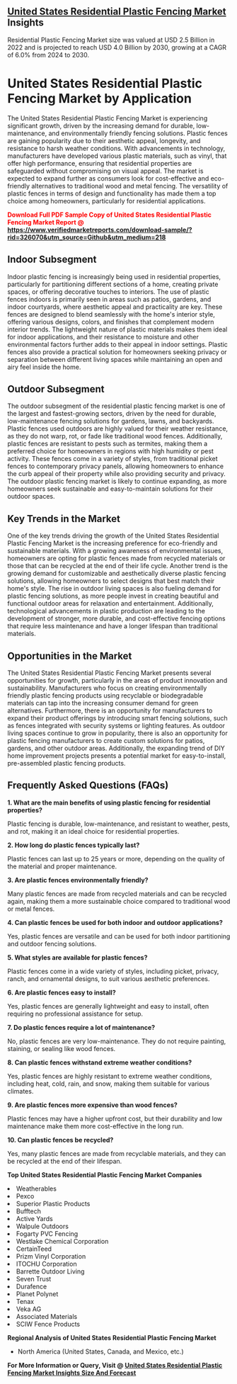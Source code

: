 <h2><a href="https://www.verifiedmarketreports.com/download-sample/?rid=326070&amp;utm_source=Github&amp;utm_medium=218" target="_blank">United States Residential Plastic Fencing Market</a> Insights</h2><p>Residential Plastic Fencing Market size was valued at USD 2.5 Billion in 2022 and is projected to reach USD 4.0 Billion by 2030, growing at a CAGR of 6.0% from 2024 to 2030.</p><p> <h1>United States Residential Plastic Fencing Market by Application</h1> <p>The United States Residential Plastic Fencing Market is experiencing significant growth, driven by the increasing demand for durable, low-maintenance, and environmentally friendly fencing solutions. Plastic fences are gaining popularity due to their aesthetic appeal, longevity, and resistance to harsh weather conditions. With advancements in technology, manufacturers have developed various plastic materials, such as vinyl, that offer high performance, ensuring that residential properties are safeguarded without compromising on visual appeal. The market is expected to expand further as consumers look for cost-effective and eco-friendly alternatives to traditional wood and metal fencing. The versatility of plastic fences in terms of design and functionality has made them a top choice among homeowners, particularly for residential applications. <strong><p><span class=""><span style="color: #ff0000;"><strong>Download Full PDF Sample Copy of United States Residential Plastic Fencing Market Report</strong> @ </span><a href="https://www.verifiedmarketreports.com/download-sample/?rid=326070&amp;utm_source=Github&amp;utm_medium=218" target="_blank">https://www.verifiedmarketreports.com/download-sample/?rid=326070&amp;utm_source=Github&amp;utm_medium=218</a></span></p></strong></p> <h2>Indoor Subsegment</h2> <p>Indoor plastic fencing is increasingly being used in residential properties, particularly for partitioning different sections of a home, creating private spaces, or offering decorative touches to interiors. The use of plastic fences indoors is primarily seen in areas such as patios, gardens, and indoor courtyards, where aesthetic appeal and practicality are key. These fences are designed to blend seamlessly with the home's interior style, offering various designs, colors, and finishes that complement modern interior trends. The lightweight nature of plastic materials makes them ideal for indoor applications, and their resistance to moisture and other environmental factors further adds to their appeal in indoor settings. Plastic fences also provide a practical solution for homeowners seeking privacy or separation between different living spaces while maintaining an open and airy feel inside the home.</p> <h2>Outdoor Subsegment</h2> <p>The outdoor subsegment of the residential plastic fencing market is one of the largest and fastest-growing sectors, driven by the need for durable, low-maintenance fencing solutions for gardens, lawns, and backyards. Plastic fences used outdoors are highly valued for their weather resistance, as they do not warp, rot, or fade like traditional wood fences. Additionally, plastic fences are resistant to pests such as termites, making them a preferred choice for homeowners in regions with high humidity or pest activity. These fences come in a variety of styles, from traditional picket fences to contemporary privacy panels, allowing homeowners to enhance the curb appeal of their property while also providing security and privacy. The outdoor plastic fencing market is likely to continue expanding, as more homeowners seek sustainable and easy-to-maintain solutions for their outdoor spaces.</p> <h2>Key Trends in the Market</h2> <p>One of the key trends driving the growth of the United States Residential Plastic Fencing Market is the increasing preference for eco-friendly and sustainable materials. With a growing awareness of environmental issues, homeowners are opting for plastic fences made from recycled materials or those that can be recycled at the end of their life cycle. Another trend is the growing demand for customizable and aesthetically diverse plastic fencing solutions, allowing homeowners to select designs that best match their home's style. The rise in outdoor living spaces is also fueling demand for plastic fencing solutions, as more people invest in creating beautiful and functional outdoor areas for relaxation and entertainment. Additionally, technological advancements in plastic production are leading to the development of stronger, more durable, and cost-effective fencing options that require less maintenance and have a longer lifespan than traditional materials.</p> <h2>Opportunities in the Market</h2> <p>The United States Residential Plastic Fencing Market presents several opportunities for growth, particularly in the areas of product innovation and sustainability. Manufacturers who focus on creating environmentally friendly plastic fencing products using recyclable or biodegradable materials can tap into the increasing consumer demand for green alternatives. Furthermore, there is an opportunity for manufacturers to expand their product offerings by introducing smart fencing solutions, such as fences integrated with security systems or lighting features. As outdoor living spaces continue to grow in popularity, there is also an opportunity for plastic fencing manufacturers to create custom solutions for patios, gardens, and other outdoor areas. Additionally, the expanding trend of DIY home improvement projects presents a potential market for easy-to-install, pre-assembled plastic fencing products.</p> <h2>Frequently Asked Questions (FAQs)</h2> <p><strong>1. What are the main benefits of using plastic fencing for residential properties?</strong></p> <p>Plastic fencing is durable, low-maintenance, and resistant to weather, pests, and rot, making it an ideal choice for residential properties.</p> <p><strong>2. How long do plastic fences typically last?</strong></p> <p>Plastic fences can last up to 25 years or more, depending on the quality of the material and proper maintenance.</p> <p><strong>3. Are plastic fences environmentally friendly?</strong></p> <p>Many plastic fences are made from recycled materials and can be recycled again, making them a more sustainable choice compared to traditional wood or metal fences.</p> <p><strong>4. Can plastic fences be used for both indoor and outdoor applications?</strong></p> <p>Yes, plastic fences are versatile and can be used for both indoor partitioning and outdoor fencing solutions.</p> <p><strong>5. What styles are available for plastic fences?</strong></p> <p>Plastic fences come in a wide variety of styles, including picket, privacy, ranch, and ornamental designs, to suit various aesthetic preferences.</p> <p><strong>6. Are plastic fences easy to install?</strong></p> <p>Yes, plastic fences are generally lightweight and easy to install, often requiring no professional assistance for setup.</p> <p><strong>7. Do plastic fences require a lot of maintenance?</strong></p> <p>No, plastic fences are very low-maintenance. They do not require painting, staining, or sealing like wood fences.</p> <p><strong>8. Can plastic fences withstand extreme weather conditions?</strong></p> <p>Yes, plastic fences are highly resistant to extreme weather conditions, including heat, cold, rain, and snow, making them suitable for various climates.</p> <p><strong>9. Are plastic fences more expensive than wood fences?</strong></p> <p>Plastic fences may have a higher upfront cost, but their durability and low maintenance make them more cost-effective in the long run.</p> <p><strong>10. Can plastic fences be recycled?</strong></p> <p>Yes, many plastic fences are made from recyclable materials, and they can be recycled at the end of their lifespan.</p> </p><p><strong>Top United States Residential Plastic Fencing Market Companies</strong></p><div data-test-id=""><p><li>Weatherables</li><li> Pexco</li><li> Superior Plastic Products</li><li> Bufftech</li><li> Active Yards</li><li> Walpule Outdoors</li><li> Fogarty PVC Fencing</li><li> Westlake Chemical Corporation</li><li> CertainTeed</li><li> Prizm Vinyl Corporation</li><li> ITOCHU Corporation</li><li> Barrette Outdoor Living</li><li> Seven Trust</li><li> Durafence</li><li> Planet Polynet</li><li> Tenax</li><li> Veka AG</li><li> Associated Materials</li><li> SCIW Fence Products</li></p><div><strong>Regional Analysis of&nbsp;United States Residential Plastic Fencing Market</strong></div><ul><li dir="ltr"><p dir="ltr">North America&nbsp;(United States, Canada, and Mexico, etc.)</p></li></ul><p><strong>For More Information or Query, Visit @&nbsp;</strong><strong><a href="https://www.verifiedmarketreports.com/product/residential-plastic-fencing-market/?utm_source=Github&amp;utm_medium=218" target="_blank">United States Residential Plastic Fencing Market Insights Size And Forecast</a></strong></p></div>
